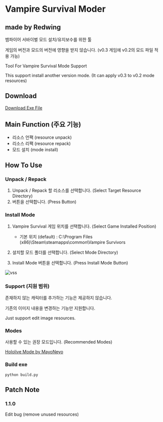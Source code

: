 # Vampire Survival Moder
## made by Redwing

뱀파이어 서바이벌 모드 설치/유지보수를 위한 툴

게임의 버전과 모드의 버전에 영향을 받지 않습니다. (v0.3 게임에 v0.2의 모드 파일 적용 가능)

Tool For Vampire Survival Mode Support 

This support install another version mode. (It can apply v0.3 to v0.2 mode resources)

## Download

[Download Exe File](https://github.com/luku756/VampireSurvivalModer/releases/latest)

## Main Function (주요 기능)

* 리소스 언팩 (resource unpack)
* 리소스 리팩 (resource repack)
* 모드 설치 (mode install)


## How To Use

### Unpack / Repack

1. Unpack / Repack 할 리소스를 선택합니다. (Select Target Resource Directory)
2. 버튼을 선택합니다. (Press Button)

### Install Mode
1. Vampire Survival 게임 위치를 선택합니다. (Select Game Installed Position)
    * 기본 위치 (default) : C:\Program Files (x86)\Steam\steamapps\common\Vampire Survivors

2. 설치할 모드 폴더를 선택합니다. (Select Mode Directory)

3. Install Mode 버튼을 선택합니다. (Press Install Mode Button)


![vss](https://user-images.githubusercontent.com/43954535/160259717-756f4234-b354-470a-a69d-24cc36321d99.PNG)

### Support (지원 범위)
존재하지 않는 캐릭터를 추가하는 기능은 제공하지 않습니다.

기존의 이미지 내용을 변경하는 기능만 지원합니다.

Just support edit image resources.

### Modes

사용할 수 있는 권장 모드입니다. (Recommended Modes)

[Hololive Mode by MayoNeyo](https://docs.google.com/document/d/1tmT_06un02KOF-wGcxGfK72eFumWvASxRbfkjXwE9a4/edit)

### Build exe
```buildoutcfg
python build.py
```

## Patch Note

### 1.1.0
Edit bug (remove unused resources)
